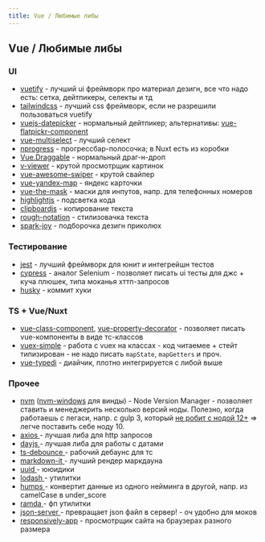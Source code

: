 ```yaml
---
title: Vue / Любимые либы
---
```


## Vue / Любимые либы

### UI

- [vuetify](https://github.com/vuetifyjs/vuetify) <nuxt-emoji-link to="https://github.com/nuxt-community/vuetify-module"/> - лучший ui фреймворк про материал дезигн, все что надо есть: сетка, дейтпикеры, селекты и тд
- [tailwindcss](https://github.com/tailwindlabs/tailwindcss) <nuxt-emoji-link to="https://github.com/nuxt-community/tailwindcss-module"/> - лучший css фреймворк, если не разрешили пользоваться vuetify
- [vuejs-datepicker](https://github.com/charliekassel/vuejs-datepicker) - нормальный дейтпикер; альтернативы: [vue-flatpickr-component](https://github.com/ankurk91/vue-flatpickr-component)
- [vue-multiselect](https://github.com/shentao/vue-multiselect) - лучший селект
- [nprogress](https://github.com/rstacruz/nprogress) - прогрессбар-полосочка; в Nuxt есть из коробки
- [Vue.Draggable](https://github.com/SortableJS/Vue.Draggable) - нормальный драг-н-дроп
- [v-viewer](https://github.com/mirari/v-viewer) - крутой просмотрщик картинок
- [vue-awesome-swiper](https://github.com/surmon-china/vue-awesome-swiper) - крутой свайпер
- [vue-yandex-map](https://github.com/PNKBizz/vue-yandex-map) - яндекс карточки
- [vue-the-mask](https://github.com/vuejs-tips/vue-the-mask) - маски для инпутов, напр. для телефонных номеров
- [highlightjs](https://highlightjs.org/) <nuxt-emoji-link to="https://www.npmjs.com/package/nuxt-highlightjs"/> - подсветка кода
- [clipboardjs](https://clipboardjs.com/) <nuxt-emoji-link to="https://www.npmjs.com/package/vue-clipboard2" :is-vue="true"/> - копирование текста
- [rough-notation](https://github.com/rough-stuff/rough-notation) - стилизовачка текста
- [spark-joy](https://github.com/sw-yx/spark-joy) - подборочка дезигн приколюх

### Тестирование

- [jest](https://github.com/facebook/jest) - лучший фреймворк для юнит и интегрейшн тестов
- [cypress](https://github.com/cypress-io/cypress) - аналог Selenium - позволяет писать ui тесты для джс + куча плюшек, типа моканья хттп-запросов
- [husky](https://github.com/typicode/husky) - коммит хуки

### TS + Vue/Nuxt

- [vue-class-component](https://github.com/vuejs/vue-class-component), [vue-property-decorator](https://github.com/kaorun343/vue-property-decorator) <nuxt-emoji-link to="https://github.com/nuxt-community/nuxt-property-decorator"/> - позволяет писать vue-компоненты в виде тс-классов
- [vuex-simple](https://github.com/sascha245/vuex-simple)  - работа с vuex на классах - код читаемее + стейт типизирован - не надо писать <code>mapState</code>, <code>mapGetters</code> и проч.
- [vue-typedi](https://github.com/sascha245/vue-typedi) - диайчик, плотно интегрируется с либой выше

### Прочее

- [nvm](https://github.com/nvm-sh/nvm) ([nvm-windows](https://github.com/coreybutler/nvm-windows) для винды) - Node Version Manager - позволяет ставить и менеджерить несколько версий ноды. Полезно, когда работаешь с легаси, напр. с gulp 3, который <a href="https://github.com/gulpjs/gulp/issues/2324">не робит с нодой 12+</a> => легче поставить себе ноду 10.
- [axios           ](https://github.com/axios/axios) <nuxt-emoji-link to="https://github.com/nuxt-community/axios-module"/> - лучшая либа для http запросов
- [dayjs           ](https://github.com/iamkun/dayjs) - лучшая либа для работы с датами
- [ts-debounce     ](https://github.com/chodorowicz/ts-debounce) - рабочий дебаунс для тс
- [markdown-it     ](https://github.com/markdown-it/markdown-it) <nuxt-emoji-link to="https://github.com/nuxt-community/markdownit-module"></nuxt-emoji-link> - лучший рендер маркдауна
- [uuid            ](https://github.com/uuidjs/uuid) - ююидики
- [lodash          ](https://github.com/lodash/lodash) - утилитки
- [humps           ](https://github.com/domchristie/humps) - конвертит данные из одного нейминга в другой, напр. из camelCase в under_score
- [ramda           ](https://github.com/ramda/ramda) - фп утилитки
- [json-server     ](https://github.com/typicode/json-server) - превращает json файл в сервер! - оч удобно для моков
- [responsively-app](https://github.com/responsively-org/responsively-app) - просмотрщик сайта на браузерах разного размера

